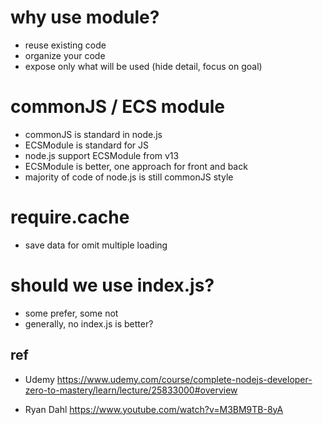 # why use module?

- reuse existing code
- organize your code
- expose only what will be used (hide detail, focus on goal)

# commonJS / ECS module

- commonJS is standard in node.js
- ECSModule is standard for JS
- node.js support ECSModule from v13
- ECSModule is better, one approach for front and back
- majority of code of node.js is still commonJS style

# require.cache

- save data for omit multiple loading

# should we use index.js?

- some prefer, some not
- generally, no index.js is better?

## ref

- Udemy
  https://www.udemy.com/course/complete-nodejs-developer-zero-to-mastery/learn/lecture/25833000#overview

- Ryan Dahl
  https://www.youtube.com/watch?v=M3BM9TB-8yA
